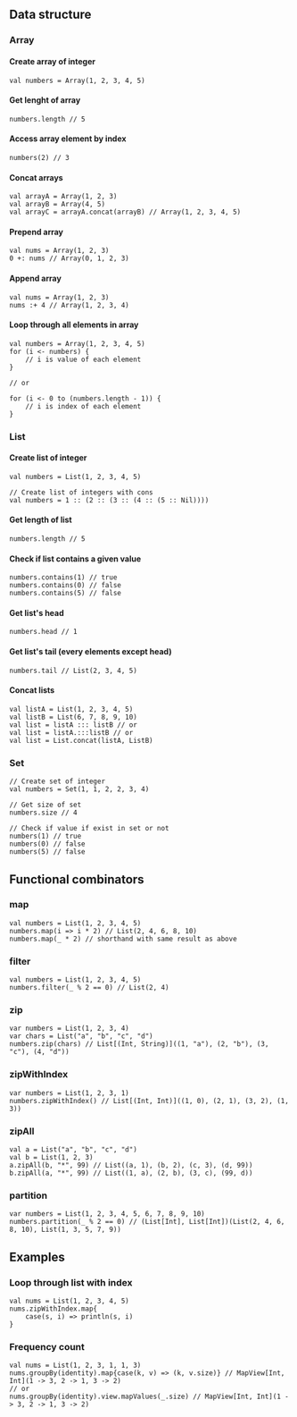 ## Data structure

### Array

#### Create array of integer
```
val numbers = Array(1, 2, 3, 4, 5)
```

#### Get lenght of array
```
numbers.length // 5
```

#### Access array element by index
```
numbers(2) // 3
```

#### Concat arrays
```
val arrayA = Array(1, 2, 3)
val arrayB = Array(4, 5)
val arrayC = arrayA.concat(arrayB) // Array(1, 2, 3, 4, 5)
```

#### Prepend array
```
val nums = Array(1, 2, 3)
0 +: nums // Array(0, 1, 2, 3)
```

#### Append array
```
val nums = Array(1, 2, 3)
nums :+ 4 // Array(1, 2, 3, 4)
```

#### Loop through all elements in array
```
val numbers = Array(1, 2, 3, 4, 5)
for (i <- numbers) {
    // i is value of each element
}

// or

for (i <- 0 to (numbers.length - 1)) {
    // i is index of each element
}

```

### List

#### Create list of integer
```
val numbers = List(1, 2, 3, 4, 5)

// Create list of integers with cons
val numbers = 1 :: (2 :: (3 :: (4 :: (5 :: Nil))))
```

#### Get length of list
```
numbers.length // 5
```

#### Check if list contains a given value
```
numbers.contains(1) // true
numbers.contains(0) // false
numbers.contains(5) // false
```

#### Get list's head
```
numbers.head // 1
```

#### Get list's tail (every elements except head)
```
numbers.tail // List(2, 3, 4, 5)
```

#### Concat lists
```
val listA = List(1, 2, 3, 4, 5)
val listB = List(6, 7, 8, 9, 10)
val list = listA ::: listB // or
val list = listA.:::listB // or
val list = List.concat(listA, ListB)
```

### Set

```
// Create set of integer
val numbers = Set(1, 1, 2, 2, 3, 4)

// Get size of set
numbers.size // 4

// Check if value if exist in set or not
numbers(1) // true
numbers(0) // false
numbers(5) // false
```


## Functional combinators

### map
```
val numbers = List(1, 2, 3, 4, 5)
numbers.map(i => i * 2) // List(2, 4, 6, 8, 10)
numbers.map(_ * 2) // shorthand with same result as above 
```

### filter
```
val numbers = List(1, 2, 3, 4, 5)
numbers.filter(_ % 2 == 0) // List(2, 4)
```

### zip
```
var numbers = List(1, 2, 3, 4)
var chars = List("a", "b", "c", "d")
numbers.zip(chars) // List[(Int, String)]((1, "a"), (2, "b"), (3, "c"), (4, "d"))
```

### zipWithIndex
```
var numbers = List(1, 2, 3, 1)
numbers.zipWithIndex() // List[(Int, Int)]((1, 0), (2, 1), (3, 2), (1, 3))
```

### zipAll
```
val a = List("a", "b", "c", "d")
val b = List(1, 2, 3)
a.zipAll(b, "*", 99) // List((a, 1), (b, 2), (c, 3), (d, 99))
b.zipAll(a, "*", 99) // List((1, a), (2, b), (3, c), (99, d))
```

### partition
```
var numbers = List(1, 2, 3, 4, 5, 6, 7, 8, 9, 10)
numbers.partition(_ % 2 == 0) // (List[Int], List[Int])(List(2, 4, 6, 8, 10), List(1, 3, 5, 7, 9))
```

## Examples

### Loop through list with index
```
val nums = List(1, 2, 3, 4, 5)
nums.zipWithIndex.map{ 
    case(s, i) => println(s, i)
}
```

### Frequency count
```
val nums = List(1, 2, 3, 1, 1, 3)
nums.groupBy(identity).map{case(k, v) => (k, v.size)} // MapView[Int, Int](1 -> 3, 2 -> 1, 3 -> 2)
// or
nums.groupBy(identity).view.mapValues(_.size) // MapView[Int, Int](1 -> 3, 2 -> 1, 3 -> 2)
```